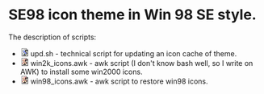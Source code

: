 # SE98 icon theme in Win 98 SE style.

The description of scripts:

* ![](mimes/16/text-x-script.png) upd.sh - technical script for updating an icon cache of theme.
* ![](mimes/16/application-x-awk.png) win2k_icons.awk - awk script (I don't know bash well, so I write on AWK) to install some win2000 icons.
* ![](mimes/16/application-x-awk.png) win98_icons.awk - awk script to restore win98 icons.